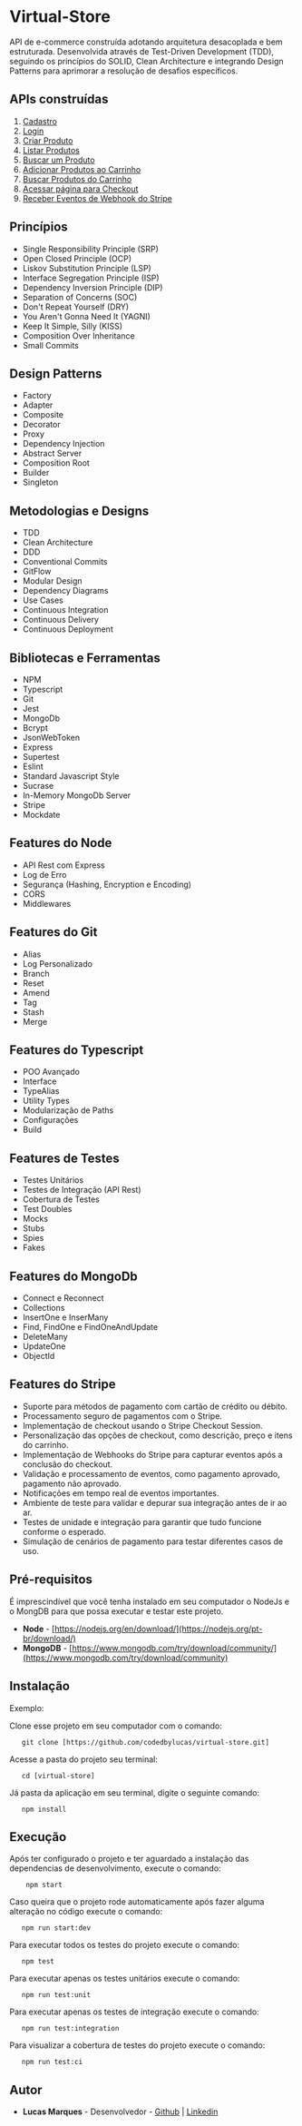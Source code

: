 # Virtual-Store
API de e-commerce construída adotando arquitetura desacoplada e bem estruturada. Desenvolvida através de Test-Driven Development (TDD), seguindo os princípios do SOLID, Clean Architecture e integrando Design Patterns para aprimorar a resolução de desafios específicos.


## APIs construídas

1. [Cadastro](./requirements/access/signup.md)
2. [Login](./requirements/access/login.md)
3. [Criar Produto](./requirements/product/add-product.md)
4. [Listar Produtos](./requirements/product/load-all-products.md)
5. [Buscar um Produto](./requirements/product/load-one-product.md)
6. [Adicionar Produtos ao Carrinho](./requirements/cart/add-product-to-cart.md)
7. [Buscar Produtos do Carrinho](./requirements/cart/load-cart.md)
8. [Acessar página para Checkout](./requirements/checkout/checkout.md)
9. [Receber Eventos de Webhook do Stripe](./requirements/events/transaction/checkout-completed.md)


## Princípios

- Single Responsibility Principle (SRP)
- Open Closed Principle (OCP)
- Liskov Substitution Principle (LSP)
- Interface Segregation Principle (ISP)
- Dependency Inversion Principle (DIP)
- Separation of Concerns (SOC)
- Don't Repeat Yourself (DRY)
- You Aren't Gonna Need It (YAGNI)
- Keep It Simple, Silly (KISS)
- Composition Over Inheritance
- Small Commits


## Design Patterns

- Factory
- Adapter
- Composite
- Decorator
- Proxy
- Dependency Injection
- Abstract Server
- Composition Root
- Builder
- Singleton


## Metodologias e Designs

- TDD
- Clean Architecture
- DDD
- Conventional Commits
- GitFlow
- Modular Design
- Dependency Diagrams
- Use Cases
- Continuous Integration
- Continuous Delivery
- Continuous Deployment


## Bibliotecas e Ferramentas

- NPM
- Typescript
- Git
- Jest
- MongoDb
- Bcrypt
- JsonWebToken
- Express
- Supertest
- Eslint
- Standard Javascript Style
- Sucrase
- In-Memory MongoDb Server
- Stripe
- Mockdate


## Features do Node

- API Rest com Express
- Log de Erro
- Segurança (Hashing, Encryption e Encoding)
- CORS
- Middlewares


## Features do Git

- Alias
- Log Personalizado
- Branch
- Reset
- Amend
- Tag
- Stash
- Merge


## Features do Typescript

- POO Avançado
- Interface
- TypeAlias
- Utility Types
- Modularização de Paths
- Configurações
- Build


## Features de Testes

- Testes Unitários
- Testes de Integração (API Rest)
- Cobertura de Testes
- Test Doubles
- Mocks
- Stubs
- Spies
- Fakes

## Features do MongoDb

- Connect e Reconnect
- Collections
- InsertOne e InserMany
- Find, FindOne e FindOneAndUpdate
- DeleteMany
- UpdateOne
- ObjectId

## Features do Stripe

- Suporte para métodos de pagamento com cartão de crédito ou débito.
- Processamento seguro de pagamentos com o Stripe.
- Implementação de checkout usando o Stripe Checkout Session.
- Personalização das opções de checkout, como descrição, preço e itens do carrinho.
- Implementação de Webhooks do Stripe para capturar eventos após a conclusão do checkout.
- Validação e processamento de eventos, como pagamento aprovado, pagamento não aprovado.
- Notificações em tempo real de eventos importantes.
- Ambiente de teste para validar e depurar sua integração antes de ir ao ar.
- Testes de unidade e integração para garantir que tudo funcione conforme o esperado.
- Simulação de cenários de pagamento para testar diferentes casos de uso.


## Pré-requisitos

É imprescindível que você tenha instalado em seu computador o NodeJs e o MongDB para que possa executar e testar este projeto.

- **Node** - [https://nodejs.org/en/download/](https://nodejs.org/pt-br/download/)
- **MongoDB** - [https://www.mongodb.com/try/download/community/](https://www.mongodb.com/try/download/community)

## Instalação

 Exemplo:

 Clone esse projeto em seu computador com o comando:

 ```
 	git clone [https://github.com/codedbylucas/virtual-store.git]
 ```

 Acesse a pasta do projeto seu terminal:

 ```
 	cd [virtual-store]
 ```

 Já pasta da aplicação em seu terminal, digite o seguinte comando:

 ```
 	npm install
 ```


## Execução

Após ter configurado o projeto e ter aguardado a instalação das dependencias de desenvolvimento, execute o comando:

```
 	npm start
```

 Caso queira que o projeto rode automaticamente após fazer alguma alteração no código execute o comando:

 ```
 	npm run start:dev
 ```

Para executar todos os testes do projeto execute o comando:

 ```
 	npm test
 ```

Para executar apenas os testes unitários execute o comando:

 ```
 	npm run test:unit
 ```

Para executar apenas os testes de integração execute o comando:

 ```
 	npm run test:integration
 ```

Para visualizar a cobertura de testes do projeto execute o comando:

 ```
 	npm run test:ci
 ```


## Autor

- **Lucas Marques** - Desenvolvedor - [Github](https://github.com/codedbylucas) | [Linkedin](https://www.linkedin.com/in/codedbylucas/)
 
